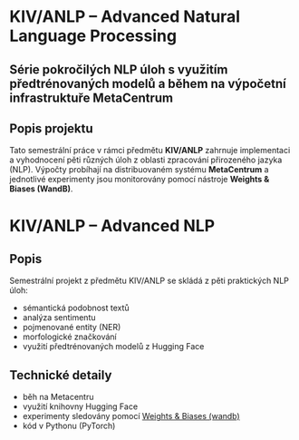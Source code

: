 # KIV/ANLP – Advanced Natural Language Processing

## Série pokročilých NLP úloh s využitím předtrénovaných modelů a během na výpočetní infrastruktuře MetaCentrum

## Popis projektu
Tato semestrální práce v rámci předmětu **KIV/ANLP** zahrnuje implementaci a vyhodnocení pěti různých úloh z oblasti zpracování přirozeného jazyka (NLP). Výpočty probíhají na distribuovaném systému **MetaCentrum** a jednotlivé experimenty jsou monitorovány pomocí nástroje **Weights & Biases (WandB)**.


# KIV/ANLP – Advanced NLP

## Popis
Semestrální projekt z předmětu KIV/ANLP se skládá z pěti praktických NLP úloh:

- sémantická podobnost textů  
- analýza sentimentu  
- pojmenované entity (NER)  
- morfologické značkování  
- využití předtrénovaných modelů z Hugging Face

## Technické detaily

- běh na Metacentru
- využití knihovny Hugging Face
- experimenty sledovány pomocí [Weights & Biases (wandb)](https://wandb.ai/)
- kód v Pythonu (PyTorch)